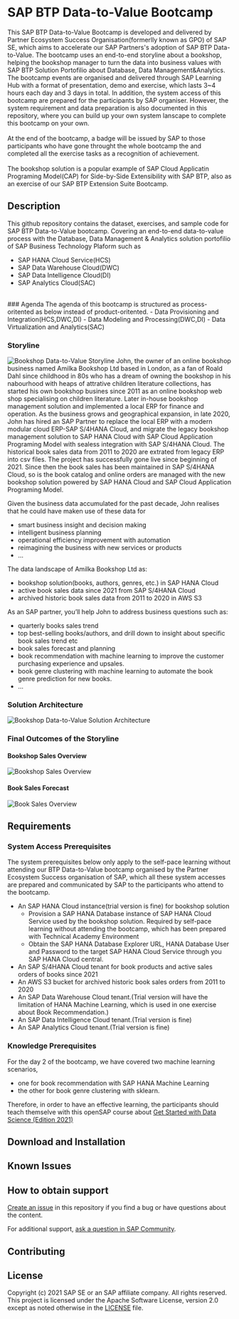 # SAP BTP Data-to-Value Bootcamp
This SAP BTP Data-to-Value Bootcamp is developed and delivered by Partner Ecosystem Success Organisation(formerlly known as GPO) of SAP SE, which aims to accelerate our SAP Partners's adoption of SAP BTP Data-to-Value. The bootcamp uses an end-to-end storyline about a bookshop, helping the bookshop manager to turn the data into business values with SAP BTP Solution Portofilio about Database, Data Management&Analytics. The bootcamp events are organised and delivered through SAP Learning Hub with a format of presentation, demo and exercise, which lasts 3~4 hours each day and 3 days in total. In addition, the system access of this bootcamp are prepared for the participants by SAP organiser. However, the system requirement and data preparation is also documented in this repository, where you can build up your own system lanscape to complete this bootcamp on your own.
<br/><br/>
At the end of the bootcamp, a badge will be issued by SAP to those participants who have gone throught the whole bootcamp the and completed all the exercise tasks as a recognition of achievement.
<br/><br/>
The bookshop solution is a popular example of SAP Cloud Applicatin Programing Model(CAP) for Side-by-Side Extensibility with SAP BTP, also as an exercise of our SAP BTP Extension Suite Bootcamp. 

## Description
This github repository contains the dataset, exercises, and sample code for SAP BTP Data-to-Value bootcamp. Covering an end-to-end data-to-value process with the Database, Data Management & Analytics solution portofilio of SAP Business Technology Plaform such as 
- SAP HANA Cloud Service(HCS) 
- SAP Data Warehouse Cloud(DWC)
- SAP Data Intelligence Cloud(DI)
- SAP Analytics Cloud(SAC)
<br/>
### Agenda
The agenda of this bootcamp is structured as process-oritented as below instead of product-oritented.
- Data Provisioning and Integration(HCS,DWC,DI)
- Data Modeling and Processing(DWC,DI)
- Data Virtualization and Analytics(SAC) 

### Storyline
![Bookshop Data-to-Value Storyline](resources/bookshop-d2v-storyline.png)
John, the owner of an online bookshop business named Amilka Bookshop Ltd based in London, as a fan of Roald Dahl since childhood in 80s who has a dream of owning the bookshop in his nabourhood with heaps of attrative children literature collections, has started his own bookshop busines since 2011 as an online bookshop web shop specialising on children literature. Later in-house bookshop management solution and implemented a local ERP for finance and operation. As the business grows and geographical expansion, in late 2020, John has hired an SAP Partner to replace the local ERP with a modern modular cloud ERP-SAP S/4HANA Cloud, and migrate the legacy bookshop management solution to SAP HANA Cloud with SAP Cloud Application Programing Model with sealess integration with SAP S/4HANA Cloud. The historical book sales data from 2011 to 2020 are extrated from legacy ERP into csv files. The project has successfully gone live since beginning of 2021. Since then the book sales has been maintained in SAP S/4HANA Cloud, so is the book catalog and online orders are managed with the new bookshop solution powered by SAP HANA Cloud and SAP Cloud Application Programing Model.  <br/>

Given the business data accumulated for the past decade, John realises that he could have maken use of these data for 
- smart business insight and decision making 
- intelligent business planning
- operational efficiency improvement with automation
- reimagining the business with new services or products
- ...

The data landscape of Amilka Bookshop Ltd as:
- bookshop solution(books, authors, genres, etc.) in SAP HANA Cloud
- active book sales data since 2021 from SAP S/4HANA Cloud
- archived historic book sales data from 2011 to 2020 in AWS S3

As an SAP partner, you’ll help John to address business questions such as:
- quarterly books sales trend
- top best-selling books/authors, and drill down to insight about specific book sales trend etc
- book sales forecast and planning
- book recommendation with machine learning to improve the customer purchasing experience and upsales.
- book genre clustering with machine learning to automate the book genre prediction for new books. 
- ...

### Solution Architecture
![Bookshop Data-to-Value Solution Architecture](resources/bookshop-d2v-architecture.png)

### Final Outcomes of the Storyline
#### Bookshop Sales Overview
![Bookshop Sales Overview](resources/bookshop-sales-overview.png)

#### Book Sales Forecast
![Book Sales Overview](resources/book-sales-forecast.png)

## Requirements
### System Access Prerequisites
The system prerequisites below only apply to the self-pace learning without attending our BTP Data-to-Value bootcamp organised by the Partner Ecosystem Success organisation of SAP, which all these system accesses are prepared and communicated by SAP to the participants who attend to the bootcamp.
- An SAP HANA Cloud instance(trial version is fine) for bookshop solution
    - Provision a SAP HANA Database instance of SAP HANA Cloud Service used by the bookshop solution. Required by self-pace learning without attending the bootcamp, which has been prepared with Technical Academy Environment
    - Obtain the SAP HANA Database Explorer URL, HANA Database User and Password to the target SAP HANA Cloud Service through you SAP HANA Cloud central.
- An SAP S/4HANA Cloud tenant for book products and active sales orders of books since 2021
- An AWS S3 bucket for archived historic book sales orders from 2011 to 2020
- An SAP Data Warehouse Cloud tenant.(Trial version will have the limitation of HANA Machine Learning, which is used in one exercise about Book Recommendation.)
- An SAP Data Intelligence Cloud tenant.(Trial version is fine)
- An SAP Analytics Cloud tenant.(Trial version is fine)

### Knowledge Prerequisites
For the day 2 of the bootcamp, we have covered two machine learning scenarios, 
- one for book recommendation with SAP HANA Machine Learning 
- the other for book genre clustering with sklearn. 

Therefore, in order to have an effective learning, the participants should teach themselve with this openSAP course about [Get Started with Data Science (Edition 2021)](https://open.sap.com/courses/ds3)

## Download and Installation

## Known Issues

## How to obtain support

[Create an issue](https://github.com/SAP-samples/<repository-name>/issues) in this repository if you find a bug or have questions about the content.
 
For additional support, [ask a question in SAP Community](https://answers.sap.com/questions/ask.html).

## Contributing

## License
Copyright (c) 2021 SAP SE or an SAP affiliate company. All rights reserved. This project is licensed under the Apache Software License, version 2.0 except as noted otherwise in the [LICENSE](LICENSES/Apache-2.0.txt) file.

